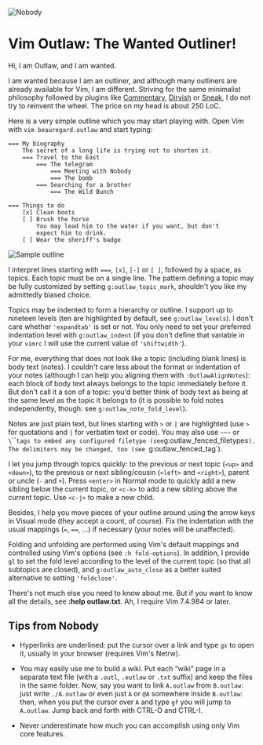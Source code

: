 ![Nobody](https://raw.github.com/lifepillar/Resources/master/outlaw/nobody.jpg)

# Vim Outlaw: The Wanted Outliner!

Hi, I am Outlaw, and I am wanted.

I am wanted because I am an outliner, and although many outliners
are already available for Vim, I am different. Striving for the same
minimalist philosophy followed by plugins like
[Commentary](https://github.com/tpope/vim-commentary),
[Dirvish](https://github.com/justinmk/vim-dirvish) or
[Sneak](https://github.com/justinmk/vim-sneak), I do not try to
reinvent the wheel. The price on my head is about 250 LoC.

Here is a very simple outline which you may start playing with.
Open Vim with `vim beauregard.outlaw` and start typing:


```
=== My biography
    The secret of a long life is trying not to shorten it.
    === Travel to the East
        === The telegram
            === Meeting with Nobody
            === The bomb
        === Searching for a brother
            === The Wild Bunch

=== Things to do
    [x] Clean boots
    [ ] Brush the horse
        You may lead him to the water if you want, but don't
        expect him to drink.
    [ ] Wear the sheriff's badge
```

![Sample outline](https://raw.github.com/lifepillar/Resources/master/outlaw/example.gif)

I interpret lines starting with `===`, `[x]`, `[-]` or `[ ]`,
followed by a space, as topics. Each topic must be on a single line.
The pattern defining a topic may be fully customized by setting
`g:outlaw_topic_mark`, shouldn't you like my admittedly biased
choice.

Topics may be indented to form a hierarchy or outline. I support up
to nineteen levels (ten are highlighted by default, see
`g:outlaw_levels`). I don't care whether `'expandtab'` is set or
not. You only need to set your preferred indentation level with
`g:outlaw_indent` (if you don't define that variable in your `vimrc`
I will use the current value of `'shiftwidth'`).

For me, everything that does not look like a topic (including blank
lines) is body text (notes). I couldn't care less about the format
or indentation of your notes (although I can help you aligning them
with `:OutlawAlignNotes`): each block of body text always belongs to
the topic immediately before it. But don't call it a son of a topic:
you'd better think of body text as being at the same level as the
topic it belongs to (it is possible to fold notes independently,
though: see `g:outlaw_note_fold_level`).

Notes are just plain text, but lines starting with `>` or `|` are
highlighted (use `>` for quotations and `|` for verbatim text or
code). You may also use `~~~` or `\`\`\`` tags to embed any configured filetype
(see `g:outlaw_fenced_filetypes`). The delimiters
may be changed, too (see `g:outlaw_fenced_tag`).

I let you jump through topics quickly: to the previous or next topic
(`<up>` and `<down>`), to the previous or next sibling/cousin
(`<left>` and `<right>`), parent or uncle (`-` and `+`). Press
`<enter>` in Normal mode to quickly add a new sibling below the
current topic, or `<c-k>` to add a new sibling above the current
topic. Use `<c-j>` to make a new child.

Besides, I help you move pieces of your outline around using the
arrow keys in Visual mode (they accept a count, of course). Fix the
indentation with the usual mappings (`=`, `==`, …) if necessary
(your notes will be unaffected).

Folding and unfolding are performed using Vim's default mappings and
controlled using Vim's options (see `:h fold-options`). In addition,
I provide `gl` to set the fold level according to the level of the
current topic (so that all subtopics are closed), and
`g:outlaw_auto_close` as a better suited alternative to setting
`'foldclose'`.

There's not much else you need to know about me. But if you want to
know all the details, see **:help outlaw.txt**. Ah, I require Vim
7.4.984 or later.

## Tips from Nobody

- Hyperlinks are underlined: put the cursor over a link and type `gx` to
  open it, usually in your browser (requires Vim's Netrw).

- You may easily use me to build a wiki. Put each “wiki” page in
  a separate text file (with a `.outl`, `.outlaw` or `.txt` suffix)
  and keep the files in the same folder. Now, say you want to link
  `A.outlaw` from `B.outlaw`: just write `./A.outlaw` or even just `A`
  or `@A` somewhere inside `B.outlaw`: then, when you put the cursor
  over `A` and type `gf` you will jump to `A.outlaw`. Jump back and
  forth with CTRL-O and CTRL-I.

- Never underestimate how much you can accomplish using only Vim core
  features.

